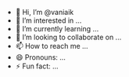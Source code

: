 - 👋 Hi, I’m @vaniaik
- 👀 I’m interested in ...
- 🌱 I’m currently learning ...
- 💞️ I’m looking to collaborate on ...
- 📫 How to reach me ...
- 😄 Pronouns: ...
- ⚡ Fun fact: ...

<!---
vaniaik/vaniaik is a ✨ special ✨ repository because its `README.md` (this file) appears on your GitHub profile.
You can click the Preview link to take a look at your changes.
--->
